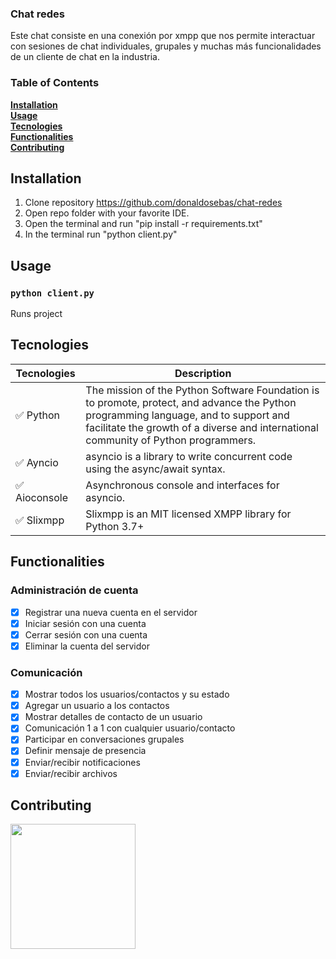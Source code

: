 ### Chat redes
Este chat consiste en una conexión por xmpp que nos permite interactuar con sesiones de chat individuales, grupales y muchas más funcionalidades de un cliente de chat en la industria.

### Table of Contents
**[Installation](#Installation)**<br>
**[Usage](#Usage)**<br>
**[Tecnologies](#Tecnologies)**<br>
**[Functionalities](#Functionalities)**<br>
**[Contributing](#Contributing)**<br>

## Installation

1. Clone repository https://github.com/donaldosebas/chat-redes <br/>
2. Open repo folder with your favorite IDE.
3. Open the terminal and run "pip install -r requirements.txt"
5. In the terminal run "python client.py"

## Usage
### `python client.py`

Runs project

## Tecnologies 
Tecnologies    | Description
----------------|---------------------------------------------------------
✅ Python       | The mission of the Python Software Foundation is to promote, protect, and advance the Python programming language, and to support and facilitate the growth of a diverse and international community of Python programmers. 
✅ Ayncio    	| asyncio is a library to write concurrent code using the async/await syntax.
✅ Aioconsole	    	| Asynchronous console and interfaces for asyncio.
✅ Slixmpp     	| Slixmpp is an MIT licensed XMPP library for Python 3.7+

## Functionalities
### Administración de cuenta
- [X] Registrar una nueva cuenta en el servidor 
- [X] Iniciar sesión con una cuenta 
- [X] Cerrar sesión con una cuenta 
- [X] Eliminar la cuenta del servidor 
### Comunicación
- [X] Mostrar todos los usuarios/contactos y su estado 
- [X] Agregar un usuario a los contactos 
- [X] Mostrar detalles de contacto de un usuario 
- [X] Comunicación 1 a 1 con cualquier usuario/contacto 
- [X] Participar en conversaciones grupales 
- [X] Definir mensaje de presencia 
- [X] Enviar/recibir notificaciones 
- [X] Enviar/recibir archivos 

## Contributing
<a href="https://github.com/donaldosebas"><img src="https://avatars.githubusercontent.com/u/54748964?v=4" height="200"></a>
